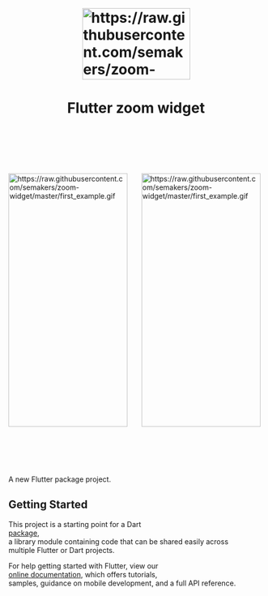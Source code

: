 <p class="has-line-data" data-line-start="0" data-line-end="1">&nbsp;</p>
<h1 class="code-line" data-line-start="2" data-line-end="3"><a id="zoom_widget_2"></a><img style="display: block; margin-left: auto; margin-right: auto;" src="https://raw.githubusercontent.com/semakers/zoom-widget/master/header.png" alt="https://raw.githubusercontent.com/semakers/zoom-widget/master/header.png" width="213" height="141" /></h1>
<h1 class="code-line" style="text-align: center;" data-line-start="2" data-line-end="3">Flutter zoom widget</h1>
<p>&nbsp;</p>
<p>&nbsp;</p>
<p>&nbsp;</p>
<p class="has-line-data" data-line-start="0" data-line-end="1"><img src="https://raw.githubusercontent.com/semakers/zoom-widget/master/first_example.gif" alt="https://raw.githubusercontent.com/semakers/zoom-widget/master/first_example.gif" width="235" height="500" />&nbsp; &nbsp; &nbsp; &nbsp;<img src="https://raw.githubusercontent.com/semakers/zoom-widget/master/first_example.gif" alt="https://raw.githubusercontent.com/semakers/zoom-widget/master/first_example.gif" width="235" height="500" /></p>
<h1 class="code-line" data-line-start="2" data-line-end="3">&nbsp;</h1>
<p class="has-line-data" data-line-start="4" data-line-end="5">A new Flutter package project.</p>
<h2 class="code-line" data-line-start="8" data-line-end="9"><a id="Getting_Started_8"></a>Getting Started</h2>
<p class="has-line-data" data-line-start="10" data-line-end="14">This project is a starting point for a Dart<br /> <a href="https://flutter.dev/developing-packages/">package</a>,<br /> a library module containing code that can be shared easily across<br /> multiple Flutter or Dart projects.</p>
<p class="has-line-data" data-line-start="15" data-line-end="18">For help getting started with Flutter, view our<br /> <a href="https://flutter.dev/docs">online documentation</a>, which offers tutorials,<br /> samples, guidance on mobile development, and a full API reference.</p>
